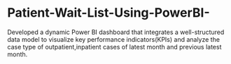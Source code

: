 # Patient-Wait-List-Using-PowerBI-
Developed a dynamic Power BI dashboard that integrates a well-structured data model to  visualize key performance indicators(KPIs) and analyze the case type of outpatient,inpatient  cases of latest month and previous latest month. 

